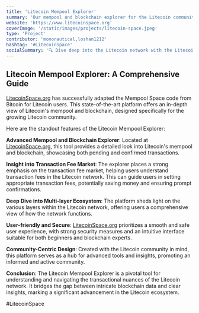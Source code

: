 ```yaml
---
title: 'Litecoin Mempool Explorer'
summary: 'Our mempool and blockchain explorer for the Litecoin community, focusing on the transaction fee market and multi-layer ecosystem'
website: 'https://www.litecoinspace.org'
coverImage: '/static/images/projects/litecoin-space.jpeg'
type: 'Project'
contributor: 'mononautical,loshan1212'
hashtag: '#LitecoinSpace'
socialSummary: '🔍 Dive deep into the Litecoin network with the Litecoin Mempool Explorer! Explore transactions, grasp fee markets, and uncover the multi-layer ecosystem. Make informed decisions with LitecoinSpace. Discover now: '
---
```


## Litecoin Mempool Explorer: A Comprehensive Guide

[LitecoinSpace.org](https://LitecoinSpace.org) has successfully adapted the Mempool Space code from Bitcoin for Litecoin users. This state-of-the-art platform offers an in-depth view of Litecoin's mempool and blockchain, designed specifically for the growing Litecoin community. 

Here are the standout features of the Litecoin Mempool Explorer:

**Advanced Mempool and Blockchain Explorer**:
Located at [LitecoinSpace.org](https://LitecoinSpace.org), this tool provides a detailed look into Litecoin's mempool and blockchain, showcasing both pending and confirmed transactions.

**Insight into Transaction Fee Market**:
The explorer places a strong emphasis on the transaction fee market, helping users understand transaction fees in the Litecoin network. This can guide users in setting appropriate transaction fees, potentially saving money and ensuring prompt confirmations.

**Deep Dive into Multi-layer Ecosystem**:
The platform sheds light on the various layers within the Litecoin network, offering users a comprehensive view of how the network functions.

**User-friendly and Secure**:
[LitecoinSpace.org](https://LitecoinSpace.org) prioritizes a smooth and safe user experience, with strong security measures and an intuitive interface suitable for both beginners and blockchain experts.

**Community-Centric Design**:
Created with the Litecoin community in mind, this platform serves as a hub for advanced tools and insights, promoting an informed and active community.

**Conclusion**:
The Litecoin Mempool Explorer is a pivotal tool for understanding and navigating the transactional nuances of the Litecoin network. It bridges the gap between intricate blockchain data and clear insights, marking a significant advancement in the Litecoin ecosystem.

#LitecoinSpace